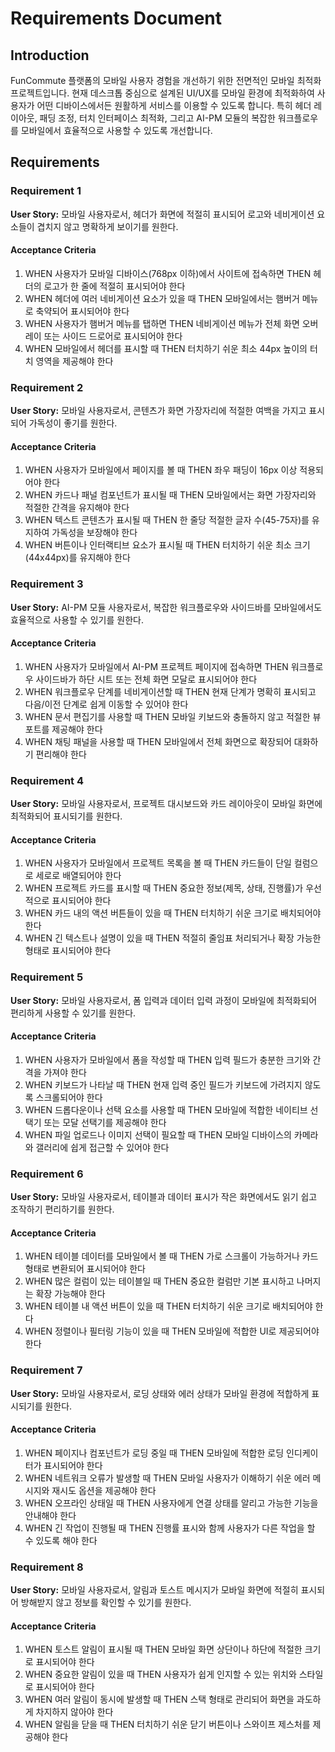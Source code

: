 # Requirements Document

## Introduction

FunCommute 플랫폼의 모바일 사용자 경험을 개선하기 위한 전면적인 모바일 최적화 프로젝트입니다. 현재 데스크톱 중심으로 설계된 UI/UX를 모바일 환경에 최적화하여 사용자가 어떤 디바이스에서든 원활하게 서비스를 이용할 수 있도록 합니다. 특히 헤더 레이아웃, 패딩 조정, 터치 인터페이스 최적화, 그리고 AI-PM 모듈의 복잡한 워크플로우를 모바일에서 효율적으로 사용할 수 있도록 개선합니다.

## Requirements

### Requirement 1

**User Story:** 모바일 사용자로서, 헤더가 화면에 적절히 표시되어 로고와 네비게이션 요소들이 겹치지 않고 명확하게 보이기를 원한다.

#### Acceptance Criteria

1. WHEN 사용자가 모바일 디바이스(768px 이하)에서 사이트에 접속하면 THEN 헤더의 로고가 한 줄에 적절히 표시되어야 한다
2. WHEN 헤더에 여러 네비게이션 요소가 있을 때 THEN 모바일에서는 햄버거 메뉴로 축약되어 표시되어야 한다
3. WHEN 사용자가 햄버거 메뉴를 탭하면 THEN 네비게이션 메뉴가 전체 화면 오버레이 또는 사이드 드로어로 표시되어야 한다
4. WHEN 모바일에서 헤더를 표시할 때 THEN 터치하기 쉬운 최소 44px 높이의 터치 영역을 제공해야 한다

### Requirement 2

**User Story:** 모바일 사용자로서, 콘텐츠가 화면 가장자리에 적절한 여백을 가지고 표시되어 가독성이 좋기를 원한다.

#### Acceptance Criteria

1. WHEN 사용자가 모바일에서 페이지를 볼 때 THEN 좌우 패딩이 16px 이상 적용되어야 한다
2. WHEN 카드나 패널 컴포넌트가 표시될 때 THEN 모바일에서는 화면 가장자리와 적절한 간격을 유지해야 한다
3. WHEN 텍스트 콘텐츠가 표시될 때 THEN 한 줄당 적절한 글자 수(45-75자)를 유지하여 가독성을 보장해야 한다
4. WHEN 버튼이나 인터랙티브 요소가 표시될 때 THEN 터치하기 쉬운 최소 크기(44x44px)를 유지해야 한다

### Requirement 3

**User Story:** AI-PM 모듈 사용자로서, 복잡한 워크플로우와 사이드바를 모바일에서도 효율적으로 사용할 수 있기를 원한다.

#### Acceptance Criteria

1. WHEN 사용자가 모바일에서 AI-PM 프로젝트 페이지에 접속하면 THEN 워크플로우 사이드바가 하단 시트 또는 전체 화면 모달로 표시되어야 한다
2. WHEN 워크플로우 단계를 네비게이션할 때 THEN 현재 단계가 명확히 표시되고 다음/이전 단계로 쉽게 이동할 수 있어야 한다
3. WHEN 문서 편집기를 사용할 때 THEN 모바일 키보드와 충돌하지 않고 적절한 뷰포트를 제공해야 한다
4. WHEN 채팅 패널을 사용할 때 THEN 모바일에서 전체 화면으로 확장되어 대화하기 편리해야 한다

### Requirement 4

**User Story:** 모바일 사용자로서, 프로젝트 대시보드와 카드 레이아웃이 모바일 화면에 최적화되어 표시되기를 원한다.

#### Acceptance Criteria

1. WHEN 사용자가 모바일에서 프로젝트 목록을 볼 때 THEN 카드들이 단일 컬럼으로 세로로 배열되어야 한다
2. WHEN 프로젝트 카드를 표시할 때 THEN 중요한 정보(제목, 상태, 진행률)가 우선적으로 표시되어야 한다
3. WHEN 카드 내의 액션 버튼들이 있을 때 THEN 터치하기 쉬운 크기로 배치되어야 한다
4. WHEN 긴 텍스트나 설명이 있을 때 THEN 적절히 줄임표 처리되거나 확장 가능한 형태로 표시되어야 한다

### Requirement 5

**User Story:** 모바일 사용자로서, 폼 입력과 데이터 입력 과정이 모바일에 최적화되어 편리하게 사용할 수 있기를 원한다.

#### Acceptance Criteria

1. WHEN 사용자가 모바일에서 폼을 작성할 때 THEN 입력 필드가 충분한 크기와 간격을 가져야 한다
2. WHEN 키보드가 나타날 때 THEN 현재 입력 중인 필드가 키보드에 가려지지 않도록 스크롤되어야 한다
3. WHEN 드롭다운이나 선택 요소를 사용할 때 THEN 모바일에 적합한 네이티브 선택기 또는 모달 선택기를 제공해야 한다
4. WHEN 파일 업로드나 이미지 선택이 필요할 때 THEN 모바일 디바이스의 카메라와 갤러리에 쉽게 접근할 수 있어야 한다

### Requirement 6

**User Story:** 모바일 사용자로서, 테이블과 데이터 표시가 작은 화면에서도 읽기 쉽고 조작하기 편리하기를 원한다.

#### Acceptance Criteria

1. WHEN 테이블 데이터를 모바일에서 볼 때 THEN 가로 스크롤이 가능하거나 카드 형태로 변환되어 표시되어야 한다
2. WHEN 많은 컬럼이 있는 테이블일 때 THEN 중요한 컬럼만 기본 표시하고 나머지는 확장 가능해야 한다
3. WHEN 테이블 내 액션 버튼이 있을 때 THEN 터치하기 쉬운 크기로 배치되어야 한다
4. WHEN 정렬이나 필터링 기능이 있을 때 THEN 모바일에 적합한 UI로 제공되어야 한다

### Requirement 7

**User Story:** 모바일 사용자로서, 로딩 상태와 에러 상태가 모바일 환경에 적합하게 표시되기를 원한다.

#### Acceptance Criteria

1. WHEN 페이지나 컴포넌트가 로딩 중일 때 THEN 모바일에 적합한 로딩 인디케이터가 표시되어야 한다
2. WHEN 네트워크 오류가 발생할 때 THEN 모바일 사용자가 이해하기 쉬운 에러 메시지와 재시도 옵션을 제공해야 한다
3. WHEN 오프라인 상태일 때 THEN 사용자에게 연결 상태를 알리고 가능한 기능을 안내해야 한다
4. WHEN 긴 작업이 진행될 때 THEN 진행률 표시와 함께 사용자가 다른 작업을 할 수 있도록 해야 한다

### Requirement 8

**User Story:** 모바일 사용자로서, 알림과 토스트 메시지가 모바일 화면에 적절히 표시되어 방해받지 않고 정보를 확인할 수 있기를 원한다.

#### Acceptance Criteria

1. WHEN 토스트 알림이 표시될 때 THEN 모바일 화면 상단이나 하단에 적절한 크기로 표시되어야 한다
2. WHEN 중요한 알림이 있을 때 THEN 사용자가 쉽게 인지할 수 있는 위치와 스타일로 표시되어야 한다
3. WHEN 여러 알림이 동시에 발생할 때 THEN 스택 형태로 관리되어 화면을 과도하게 차지하지 않아야 한다
4. WHEN 알림을 닫을 때 THEN 터치하기 쉬운 닫기 버튼이나 스와이프 제스처를 제공해야 한다